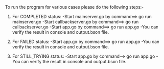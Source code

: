 To run the program for various cases please do the following steps:-

1) For COMPLETED status:
-Start mainserver.go by command==> go run mainserver.go
-Start callbackserver.go by command==> go run callbackserver.go
-Start app.go by command==> go run app.go
-You can verify the result in console and output.bson file.

2) For FAILED status:
-Start app.go by command==> go run app.go
-You can verify the result in console and output.bson file.

3) For STILL_TRYING status:
-Start app.go by command==> go run app.go
-You can verify the result in console and output.bson file.
